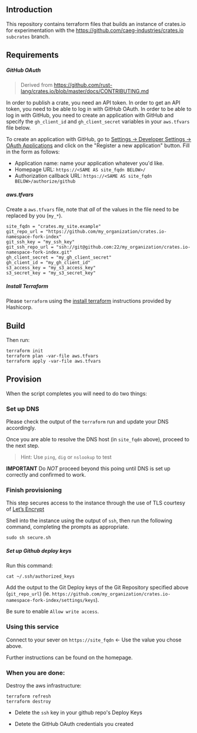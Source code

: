 ## Introduction

This repository contains terraform files that builds an instance of crates.io for experimentation with the https://github.com/caeg-industries/crates.io `subcrates` branch.

## Requirements

##### GitHub OAuth

> Derived from https://github.com/rust-lang/crates.io/blob/master/docs/CONTRIBUTING.md

In order to publish a crate, you need an API token. In order to get an API
token, you need to be able to log in with GitHub OAuth. In order to be able to
log in with GitHub, you need to create an application with GitHub and specify
the `gh_client_id` and `gh_client_secret` variables in your `aws.tfvars` file below.

To create an application with GitHub, go to [Settings -> Developer Settings ->
OAuth Applications](https://github.com/settings/developers) and click on the
"Register a new application" button. Fill in the form as follows:

- Application name: name your application whatever you'd like.
- Homepage URL: `https://<SAME AS site_fqdn BELOW>/` 
- Authorization callback URL: `https://<SAME AS site_fqdn BELOW>/authorize/github`

##### aws.tfvars

Create a `aws.tfvars` file, note that _all_ of the values in the file need to be replaced by you (`my_*`). 
```
site_fqdn = "crates.my_site.example"
git_repo_url = "https://github.com/my_organization/crates.io-namespace-fork-index"
git_ssh_key = "my_ssh_key"
git_ssh_repo_url = "ssh://git@github.com:22/my_organization/crates.io-namespace-fork-index.git"
gh_client_secret = "my_gh_client_secret"
gh_client_id = "my_gh_client_id"
s3_access_key = "my_s3_access_key"
s3_secret_key = "my_s3_secret_key"
```

##### Install Terraform

Please `terraform` using the [install terraform](https://learn.hashicorp.com/tutorials/terraform/install-cli?in=terraform/aws-get-started) instructions provided by Hashicorp.

## Build

Then run:

```shell
terraform init
terraform plan -var-file aws.tfvars
terraform apply -var-file aws.tfvars
```

## Provision

When the script completes you will need to do two things:

### Set up DNS

Please check the output of the `terraform` run and update your DNS accordingly.

Once you are able to resolve the DNS host (in `site_fqdn` above), proceed to the next step.

> Hint: Use `ping`, `dig` or `nslookup` to test


**IMPORTANT** Do _NOT_ proceed beyond this poing until DNS is set up correctly and confirmed to work. 

### Finish provisioning

This step secures access to the instance through the use of TLS courtesy of [Let’s Encrypt](https://letsencrypt.org)

Shell into the instance using the output of `ssh`, then run the following command, completing the prompts as appropriate. 

```shell
sudo sh secure.sh
```

##### Set up Github deploy keys

Run this command:

```shell
cat ~/.ssh/authorized_keys
```

Add the output to the Git Deploy keys of the Git Repository specified above (`git_repo_url`) (ie. `https://github.com/my_organization/crates.io-namespace-fork-index/settings/keys`).

Be sure to enable `Allow write access`.


### Using this service

Connect to your sever on `https://site_fqdn` <- Use the value you chose above.

Further instructions can be found on the homepage.

### When you are done:

Destroy the aws infrastructure:

```shell
terraform refresh
terraform destroy
```

- Delete the `ssh` key in your github repo's Deploy Keys
  
- Detete the GitHub OAuth credentials you created